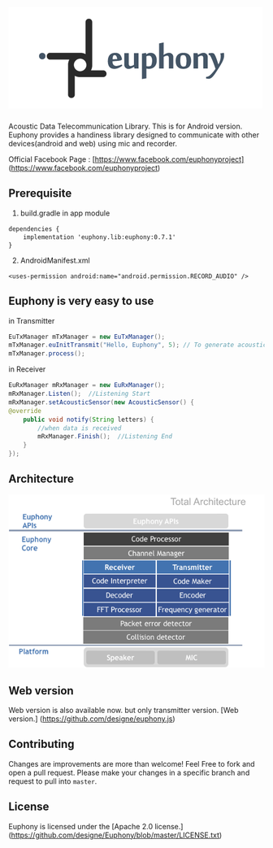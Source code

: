![euphony_logo](assets/euphony_logo.png)
========

Acoustic Data Telecommunication Library. This is for Android version.  
Euphony provides a handiness library designed to communicate with other devices(android and web) using mic and recorder.  

Official Facebook Page : [https://www.facebook.com/euphonyproject] (https://www.facebook.com/euphonyproject)

## Prerequisite
1) build.gradle in app module
```
dependencies {
    implementation 'euphony.lib:euphony:0.7.1'
}
```

2) AndroidManifest.xml
```
<uses-permission android:name="android.permission.RECORD_AUDIO" />
```

## Euphony is very easy to use

in Transmitter
```java
EuTxManager mTxManager = new EuTxManager();
mTxManager.euInitTransmit("Hello, Euphony", 5); // To generate acoustic data "Hello, Euphony" for 5 times.
mTxManager.process();
```

in Receiver
```java
EuRxManager mRxManager = new EuRxManager();
mRxManager.Listen();  //Listening Start
mRxManager.setAcousticSensor(new AcousticSensor() {
@override
    public void notify(String letters) {
        //when data is received
        mRxManager.Finish();  //Listening End
    }
});
```

## Architecture
![euphony_architecture](assets/euphony_architecture.png)

## Web version
Web version is also available now. but only transmitter version. [Web version.] (https://github.com/designe/euphony.js)

## Contributing
Changes are improvements are more than welcome! Feel Free to fork and open a pull request. Please make your changes in a specific branch and request to pull into `master`.

## License
Euphony is licensed under the [Apache 2.0 license.] (https://github.com/designe/Euphony/blob/master/LICENSE.txt)
